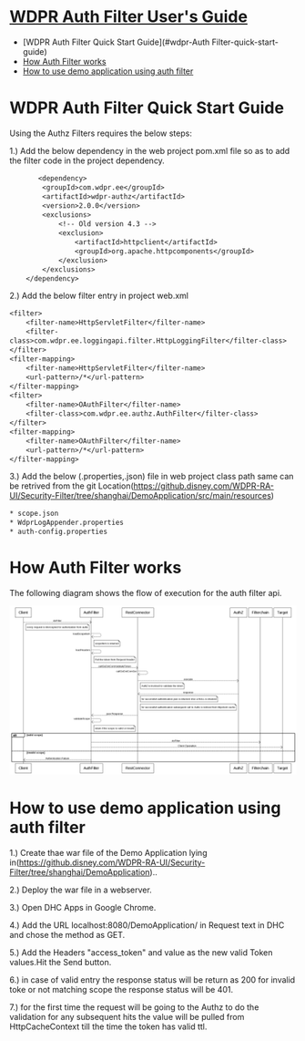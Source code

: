 #  <u>WDPR Auth Filter User's Guide</u>

- [WDPR Auth Filter Quick Start Guide](#wdpr-Auth Filter-quick-start-guide)
- [How Auth Filter works](#how-auth-filter-works)
- [How to use demo application using auth filter](#how-to-use-demo-application-using-auth-filter)


# WDPR Auth Filter Quick Start Guide

Using the Authz Filters requires the below steps:

1.) Add the below dependency in the web project pom.xml file so as to add the filter code in the project dependency.
	
	       <dependency>
			<groupId>com.wdpr.ee</groupId>
			<artifactId>wdpr-authz</artifactId>
			<version>2.0.0</version>
			<exclusions>
                <!-- Old version 4.3 -->
			    <exclusion>
			        <artifactId>httpclient</artifactId>
			        <groupId>org.apache.httpcomponents</groupId>
			    </exclusion>
			</exclusions>
		</dependency> 


2.) Add the below filter entry in project web.xml

	<filter>
		<filter-name>HttpServletFilter</filter-name>
		<filter-class>com.wdpr.ee.loggingapi.filter.HttpLoggingFilter</filter-class>
	</filter>
	<filter-mapping>
		<filter-name>HttpServletFilter</filter-name>
		<url-pattern>/*</url-pattern>
	</filter-mapping>
	<filter>
		<filter-name>OAuthFilter</filter-name>
		<filter-class>com.wdpr.ee.authz.AuthFilter</filter-class>
	</filter>
	<filter-mapping>
		<filter-name>OAuthFilter</filter-name>
		<url-pattern>/*</url-pattern>
	</filter-mapping>

3.) Add the below (.properties,.json) file in web project class path same can be retrived from the git Location(https://github.disney.com/WDPR-RA-UI/Security-Filter/tree/shanghai/DemoApplication/src/main/resources)

	* scope.json
	* WdprLogAppender.properties
	* auth-config.properties
	
	
# How Auth Filter works
	
	
The following diagram shows the flow of execution for the auth filter api.

![WDPR Filter Sequence](./WDPR-Auth-Filter-Sequence-Diagram.png)

# How to use demo application using auth filter



1.)  Create thae war file of the Demo Application lying in(https://github.disney.com/WDPR-RA-UI/Security-Filter/tree/shanghai/DemoApplication)..


2.) Deploy the war file in a webserver.


3.) Open DHC Apps in Google Chrome.

4.) Add the URL localhost:8080/DemoApplication/ in Request text in DHC and chose the method as GET.

5.) Add the Headers "access_token" and value as the new valid Token values.Hit the Send button.

6.) in case of valid entry the response status will be return as 200  for invalid toke or not matching scope the response status will be 401.

7.) for the first time the request will be going to the Authz to do the validation for any subsequent hits the value will be pulled from HttpCacheContext till the time the token has valid ttl.
